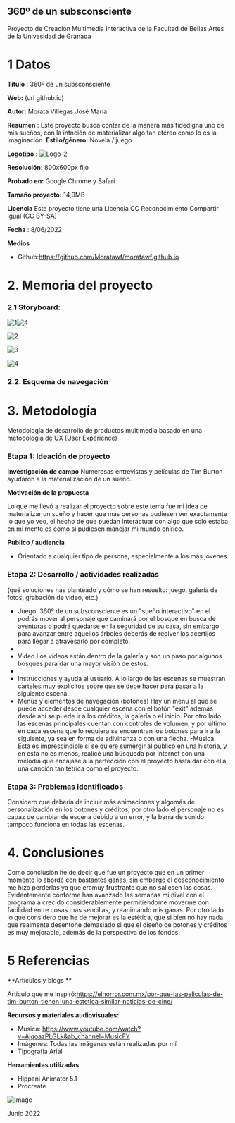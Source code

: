 ## 360º de un subsconsciente

Proyecto de Creación Multimedia Interactiva de la  Facultad de Bellas Artes de la Univesidad de Granada



# 1 Datos 




**Titulo** : 360º de un subsconsciente

**Web:**   (url github.io)

**Autor:**  Morata Villegas José María

**Resumen** : Este proyecto busca contar de la manera más fidedigna uno de mis sueños, con la intnción de materializar algo tan etéreo como lo es la imaginación.
**Estilo/género:**  Novela / juego 

**Logotipo** : 
![Logo-2](https://user-images.githubusercontent.com/107134001/172685054-99ed7950-0526-4021-8fc7-762aa554ee9b.png)



**Resolución:** 800x600px fijo

**Probado en:**   Google Chrome y Safari

**Tamaño proyecto:** 14,9MB 

**Licencia** Este proyecto tiene una Licencia CC Reconocimiento Compartir igual (CC BY-SA)

**Fecha** : 8/06/2022

**Medios** 

- Github:https://github.com/Moratawf/moratawf.github.io





# 2. Memoria del proyecto 

### 2.1 Storyboard: 

![1](https://user-images.githubusercontent.com/107134001/172691896-b1170461-c4de-4b44-b90a-4fe03e3bafab.jpeg)![4](https://user-images.githubusercontent.com/107134001/172691902-f5357a28-b227-4b0b-9183-fc2a01f1e5d0.jpeg)

![2](https://user-images.githubusercontent.com/107134001/172691928-3996ac6d-e275-4dd7-9cac-95c61a0f01c9.jpeg)

![3](https://user-images.githubusercontent.com/107134001/172691946-1f536455-8933-41f2-b051-15d2c5241050.jpeg)

![4](https://user-images.githubusercontent.com/107134001/172691964-0f3331a8-c887-4f4b-8205-b2b8fab75941.jpeg)


### 2.2. Esquema de navegación 









# 3. Metodología

Metodología de desarrollo de productos multimedia basado en una metodología de UX (User Experience)



### Etapa 1: Ideación de proyecto

**Investigación de campo** 
Numerosas entrevistas y películas de Tim Burton ayudaron a la materialización de un sueño.



**Motivación de la propuesta** 

Lo que me llevó a realizar el proyecto sobre este tema fue mi idea de materializar un sueño y hacer que más personas pudiesen ver exactamente lo que yo veo, el hecho de que puedan interactuar con algo que solo estaba en mi mente es como si pudiesen manejar mi mundo onírico.



**Publico / audiencia**

- Orientado a cualquier tipo de persona, especialmente a los más jóvenes





### Etapa 2: Desarrollo / actividades realizadas

(qué soluciones has planteado y cómo se han resuelto: juego, galería de fotos, grabación de video, etc.)

- Juego. 360º de un subsconsciente es un "sueño interactivo" en el podrás mover al personaje que caminará por el bosque en busca de aventuras o podrá quedarse en la seguridad de su casa, sin embargo para avanzar entre aquellos árboles deberás de reolver los acertijos para llegar a atravesarlo por completo.
- 
- Video Los vídeos están dentro de la galería y son un paso por algunos bosques para dar una mayor visión de estos.
- 
- Instrucciones y ayuda al usuario. A lo largo de las escenas se muestran carteles muy explícitos sobre que se debe hacer para pasar a la siguiente escena.
- Menús y elementos de navegación (botones) Hay un menu al que se puede acceder desde cualquier escena con el botón "exit" además desde ahí se puede ir a los créditos, la galería o el inicio. Por otro lado las escenas principales cuentan con controles de volumen, y por último en cada escena que lo requiera se encuentran los botones para ir a la siguiente, ya sea en forma de adivinanza o con una flecha.
 -Música. Esta es imprescindible si se quiere sumergir al público en una historia, y en esta no es menos, realicé una búsqueda por internet con una melodía que encajase a la perfección con el proyecto hasta dar con ella, una canción tan tétrica como el proyecto.


### Etapa 3: Problemas identificados

Considero que debería de incluir más animaciones y algomás de personalización en los botones y créditos, por otro lado el personaje no es capaz de cambiar de escena debido a un error, y la barra de sonido tampoco funciona en todas las escenas.



# 4. Conclusiones 

Como conclusión he de decir que fue un proyecto que en un primer momento lo abordé con bastantes ganas, sin embargo el desconocimiento me hizo perderlas ya que eramuy frustrante que no saliesen las cosas. Evidentemente conforme han avanzado las semanas mi nivel con el programa a crecido considerablemente permitiendome moverme con facilidad entre cosas mas sencillas, y reanimando mis ganas. Por otro lado lo que considero que he de mejorar es la estética, que si bien no hay nada que realmente desentone demasiado si que el diseño de botones y créditos es muy mejorable, además de la perspectiva de los fondos.







# 5 Referencias 

**Artículos y blogs ** 

Artículo que me inspiró:https://elhorror.com.mx/por-que-las-peliculas-de-tim-burton-tienen-una-estetica-similar-noticias-de-cine/

**Recursos y materiales audiovisuales:**

* Musica:  https://www.youtube.com/watch?v=AjqoazPLGLk&ab_channel=MusicFY
* Imágenes: Todas las imágenes están realizadas por mí
* Tipografía Arial

**Herramientas utilizadas**

- Hippani Animator 5.1
- Procreate



![image](https://user-images.githubusercontent.com/107134001/172683934-e6fb63aa-7a0f-4cd9-8756-eda28161941d.png)



Junio 2022
